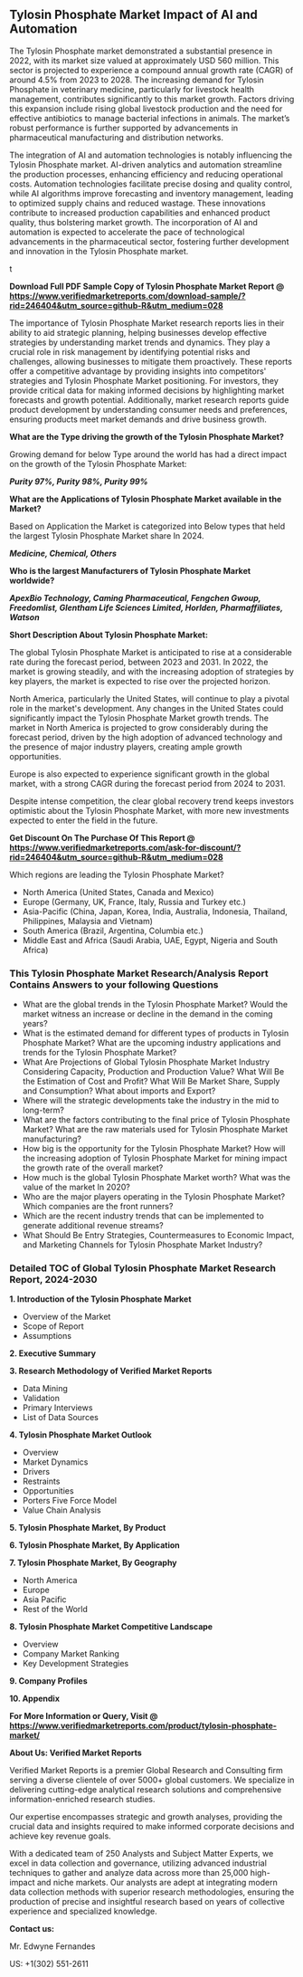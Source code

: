 <h2>Tylosin Phosphate Market Impact of AI and Automation</h2><p>The Tylosin Phosphate market demonstrated a substantial presence in 2022, with its market size valued at approximately USD 560 million. This sector is projected to experience a compound annual growth rate (CAGR) of around 4.5% from 2023 to 2028. The increasing demand for Tylosin Phosphate in veterinary medicine, particularly for livestock health management, contributes significantly to this market growth. Factors driving this expansion include rising global livestock production and the need for effective antibiotics to manage bacterial infections in animals. The market’s robust performance is further supported by advancements in pharmaceutical manufacturing and distribution networks.</p><p>The integration of AI and automation technologies is notably influencing the Tylosin Phosphate market. AI-driven analytics and automation streamline the production processes, enhancing efficiency and reducing operational costs. Automation technologies facilitate precise dosing and quality control, while AI algorithms improve forecasting and inventory management, leading to optimized supply chains and reduced wastage. These innovations contribute to increased production capabilities and enhanced product quality, thus bolstering market growth. The incorporation of AI and automation is expected to accelerate the pace of technological advancements in the pharmaceutical sector, fostering further development and innovation in the Tylosin Phosphate market.</p>t</p><p id="" class=""><strong>Download Full PDF Sample Copy of Tylosin Phosphate Market Report @ <a href="https://www.verifiedmarketreports.com/download-sample/?rid=246404&utm_source=github-R&utm_medium=028" target="_blank">https://www.verifiedmarketreports.com/download-sample/?rid=246404&utm_source=github-R&utm_medium=028</a></strong></p><p>The importance of&nbsp;Tylosin Phosphate Market research reports lies in their ability to aid strategic planning, helping businesses develop effective strategies by understanding market trends and dynamics. They play a crucial role in risk management by identifying potential risks and challenges, allowing businesses to mitigate them proactively. These reports offer a competitive advantage by providing insights into competitors' strategies and Tylosin Phosphate Market positioning. For investors, they provide critical data for making informed decisions by highlighting market forecasts and growth potential. Additionally, market research reports guide product development by understanding consumer needs and preferences, ensuring products meet market demands and drive business growth.</p><p><strong>What are the&nbsp;Type driving the growth of the Tylosin Phosphate Market?</strong></p><p id="" class="">Growing demand for below Type around the world has had a direct impact on the growth of the Tylosin Phosphate Market:</p><em><strong>Purity 97%, Purity 98%, Purity 99%</strong></em></p><strong>What are the&nbsp;Applications&nbsp;of Tylosin Phosphate Market available in the Market?</strong></p><p id="" class="">Based on Application the Market is categorized into Below types that held the largest Tylosin Phosphate Market share In 2024.</p><em><strong>Medicine, Chemical, Others</strong></em></p><strong>Who is the largest Manufacturers of Tylosin Phosphate Market worldwide?</strong></p><p><em><strong>ApexBio Technology, Caming Pharmaceutical, Fengchen Gwoup, Freedomlist, Glentham Life Sciences Limited, Horlden, Pharmaffiliates, Watson</strong></em></p><p id="" class=""><strong>Short Description About Tylosin Phosphate Market:</strong></p><p>The global Tylosin Phosphate Market is anticipated to rise at a considerable rate during the forecast period, between 2023 and 2031. In 2022, the market is growing steadily, and with the increasing adoption of strategies by key players, the market is expected to rise over the projected horizon.</p><p>North America, particularly the United States, will continue to play a pivotal role in the market's development. Any changes in the United States could significantly impact the Tylosin Phosphate Market growth trends. The market in North America is projected to grow considerably during the forecast period, driven by the high adoption of advanced technology and the presence of major industry players, creating ample growth opportunities.</p><p>Europe is also expected to experience significant growth in the global market, with a strong CAGR during the forecast period from 2024 to 2031.</p><p>Despite intense competition, the clear global recovery trend keeps investors optimistic about the Tylosin Phosphate Market, with more new investments expected to enter the field in the future.</p><p id="" class=""><strong>Get Discount On The Purchase Of This Report @ <a href="https://www.verifiedmarketreports.com/ask-for-discount/?rid=246404&utm_source=github-R&utm_medium=028" target="_blank">https://www.verifiedmarketreports.com/ask-for-discount/?rid=246404&utm_source=github-R&utm_medium=028</a></strong></p>Which regions are leading the Tylosin Phosphate Market?</p><ul><li>North America (United States, Canada and Mexico)</li><li>Europe (Germany, UK, France, Italy, Russia and Turkey etc.)</li><li>Asia-Pacific (China, Japan, Korea, India, Australia, Indonesia, Thailand, Philippines, Malaysia and Vietnam)</li><li>South America (Brazil, Argentina, Columbia etc.)</li><li>Middle East and Africa (Saudi Arabia, UAE, Egypt, Nigeria and South Africa)</li></ul><h3 id="" class="">This Tylosin Phosphate Market Research/Analysis Report Contains Answers to your following Questions</h3><ul><li>What are the global trends in the Tylosin Phosphate Market? Would the market witness an increase or decline in the demand in the coming years?</li><li>What is the estimated demand for different types of products in Tylosin Phosphate Market? What are the upcoming industry applications and trends for the Tylosin Phosphate Market?</li><li>What Are Projections of Global Tylosin Phosphate Market Industry Considering Capacity, Production and Production Value? What Will Be the Estimation of Cost and Profit? What Will Be Market Share, Supply and Consumption? What about imports and Export?</li><li>Where will the strategic developments take the industry in the mid to long-term?</li><li>What are the factors contributing to the final price of Tylosin Phosphate Market? What are the raw materials used for Tylosin Phosphate Market manufacturing?</li><li>How big is the opportunity for the Tylosin Phosphate Market? How will the increasing adoption of Tylosin Phosphate Market for mining impact the growth rate of the overall market?</li><li>How much is the global Tylosin Phosphate Market worth? What was the value of the market In 2020?</li><li>Who are the major players operating in the Tylosin Phosphate Market? Which companies are the front runners?</li><li>Which are the recent industry trends that can be implemented to generate additional revenue streams?</li><li>What Should Be Entry Strategies, Countermeasures to Economic Impact, and Marketing Channels for Tylosin Phosphate Market Industry?</li></ul><h3 id="" class="">Detailed TOC of Global Tylosin Phosphate Market Research Report, 2024-2030</h3><p id="" class=""><strong>1. Introduction of the Tylosin Phosphate Market</strong></p><ul><li>Overview of the Market</li><li>Scope of Report</li><li>Assumptions</li></ul><p id="" class=""><strong>2. Executive Summary</strong></p><p id="" class=""><strong>3. Research Methodology of Verified Market Reports</strong></p><ul><li>Data Mining</li><li>Validation</li><li>Primary Interviews</li><li>List of Data Sources</li></ul><p id="" class=""><strong>4. Tylosin Phosphate Market Outlook</strong></p><ul><li>Overview</li><li>Market Dynamics</li><li>Drivers</li><li>Restraints</li><li>Opportunities</li><li>Porters Five Force Model</li><li>Value Chain Analysis</li></ul><p id="" class=""><strong>5. Tylosin Phosphate Market, By Product</strong></p><p id="" class=""><strong>6. Tylosin Phosphate Market, By Application</strong></p><p id="" class=""><strong>7. Tylosin Phosphate Market, By Geography</strong></p><ul><li>North America</li><li>Europe</li><li>Asia Pacific</li><li>Rest of the World</li></ul><p id="" class=""><strong>8. Tylosin Phosphate Market Competitive Landscape</strong></p><ul><li>Overview</li><li>Company Market Ranking</li><li>Key Development Strategies</li></ul><p id="" class=""><strong>9. Company Profiles</strong></p><p id="" class=""><strong>10. Appendix</strong></p><p id="" class=""><strong>For More Information or Query, Visit @ <a href="https://www.verifiedmarketreports.com/product/tylosin-phosphate-market/" target="_blank">https://www.verifiedmarketreports.com/product/tylosin-phosphate-market/</a></strong></p><p id="" class=""><strong>About Us: Verified Market Reports</strong></p><p id="" class="">Verified Market Reports is a premier Global Research and Consulting firm serving a diverse clientele of over 5000+ global customers. We specialize in delivering cutting-edge analytical research solutions and comprehensive information-enriched research studies.</p><p id="" class="">Our expertise encompasses strategic and growth analyses, providing the crucial data and insights required to make informed corporate decisions and achieve key revenue goals.</p><p id="" class="">With a dedicated team of 250 Analysts and Subject Matter Experts, we excel in data collection and governance, utilizing advanced industrial techniques to gather and analyze data across more than 25,000 high-impact and niche markets. Our analysts are adept at integrating modern data collection methods with superior research methodologies, ensuring the production of precise and insightful research based on years of collective experience and specialized knowledge.</p><p id="" class=""><strong>Contact us:</strong></p><p id="" class="">Mr. Edwyne Fernandes</p><p id="" class="">US: +1(302) 551-2611</p>